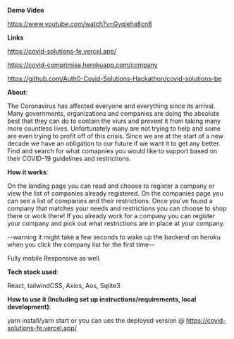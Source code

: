 
**Demo Video**

https://www.youtube.com/watch?v=Gyqjeha8cn8 


**Links**


https://covid-solutions-fe.vercel.app/

https://covid-comprimise.herokuapp.com/company

https://github.com/Auth0-Covid-Solutions-Hackathon/covid-solutions-be



<!------------------------------------------------------------------- -->

**About**:

The Coronavirus has affected everyone and everything since its arrival. Many governments, organizations and companies are doing the absolute best that they can do to contain the viurs and prevent it from taking many more countless lives. Unfortunately many are not trying to help and some are even trying to profit off of this crisis. Since we are at the start of a new decade we have an obligation to our future if we want it to get any better. Find and search for what comapnies you would like to support based on their COVID-19 guidelines and restrictions.

<!------------------------------------------------------------------- -->

**How it works**:

On the landing page you can read and choose to register a company or view the list of companies already registered. On the companies page you can see a list of companies and their restrictions. Once you've found a company that matches your needs and restrictions you can choose to shop there or work there! If you already work for a company you can register your company and pick out what restrictions are in place at your company.

--warning it might take a few seconds to wake up the backend on heroku when you click the company list for the first time--

Fully mobile Responsive as well. 


<!------------------------------------------------------------------- -->

**Tech stack used**:

React, tailwindCSS, Axios, Aos, Sqlite3


<!------------------------------------------------------------------- -->

**How to use it (Including set up instructions/requirements, local development)**:



yarn install/yarn start or you can ues the deployed version @ https://covid-solutions-fe.vercel.app/
